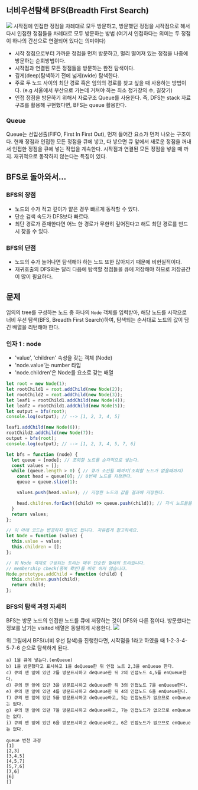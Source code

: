 ## 너비우선탐색 BFS(Breadth First Search)
![](https://velog.velcdn.com/images/mmmdo21/post/9fd6f306-67d0-4919-b3e9-ed477caf1d4e/image.png)
시작점에 인접한 정점을 차례대로 모두 방문하고, 방문했던 정점을 시작점으로 해서 다시 인접한 정점들을 차례대로 모두 방문하는 방법
(여기서 인접하다는 의미는 두 정점이 하나의 간선으로 연결되어 있다는 의미이다)


- 시작 정점으로부터 가까운 정점을 먼저 방문하고, 멀리 떨어져 있는 정점을 나중에 방문하는 순회방법이다.
- 시작점과 연결된 모든 정점들을 방문하는 완전 탐색이다.
- 깊게(deep)탐색하기 전에 넓게(wide) 탐색한다.
- 주로 두 노드 사이의 최단 경로 혹은 임의의 경로를 찾고 싶을 때 사용하는 방법이다. (e.g 서울에서 부산으로 가는데 거쳐야 하는 최소 정거장의 수, 길찾기)
- 인접 정점을 방문하기 위해서 자료구조 Queue를 사용한다. 즉, DFS는 stack 자료구조를 활용해 구현했다면, BFS는 queue 활용한다.

### Queue
Queue는 선입선출(FIFO, First In First Out), 먼저 들어간 요소가 먼저 나오는 구조이다.
현재 정점과 인접한 모든 정점을 큐에 넣고, 다 넣으면 큐 앞에서 새로운 정점을 꺼내서 인접한 정점을 큐에 넣는 작업을 계속한다. 시작점과 연결된 모든 정점을 넣을 때 까지.
재귀적으로 동작하지 않는다는 특징이 있다.

## BFS로 돌아와서...
### BFS의 장점
- 노드의 수가 적고 깊이가 얕은 경우 빠르게 동작할 수 있다.
- 단순 검색 속도가 DFS보다 빠르다.
- 최단 경로가 존재한다면 어느 한 경로가 무한히 깊어진다고 해도 최단 경로를 반드시 찾을 수 있다.
### BFS의 단점
- 노드의 수가 늘어나면 탐색해야 하는 노드 또한 많아지기 때문에 비현실적이다.
- 재귀호출의 DFS와는 달리 다음에 탐색할 정점들을 큐에 저장해야 하므로 저장공간이 많이 필요하다.

## 문제
임의의 tree를 구성하는 노드 중 하나의 `Node` 객체를 입력받아, 해당 노드를 시작으로 너비 우선 탐색(BFS, Breadth First Search)하여, 탐색되는 순서대로 노드의 값이 담긴 배열을 리턴해야 한다.

### 인자 1 : node
- 'value', 'children' 속성을 갖는 객체 (Node)
- 'node.value'는 number 타입
- 'node.children'은 Node를 요소로 갖는 배열

```javascript
let root = new Node(1);
let rootChild1 = root.addChild(new Node(2));
let rootChild2 = root.addChild(new Node(3));
let leaf1 = rootChild1.addChild(new Node(4));
let leaf2 = rootChild1.addChild(new Node(5));
let output = bfs(root);
console.log(output); // --> [1, 2, 3, 4, 5]

leaf1.addChild(new Node(6));
rootChild2.addChild(new Node(7));
output = bfs(root);
console.log(output); // --> [1, 2, 3, 4, 5, 7, 6]
```

```javascript
let bfs = function (node) {
  let queue = [node]; // 조회할 노드를 순차적으로 넣는다.
  const values = [];
  while (queue.length > 0) { // 큐가 소진될 때까지(조회할 노드가 없을때까지)
    const head = queue[0]; // 0번째 노드를 지정한다.
    queue = queue.slice(1); 

    values.push(head.value); // 지정한 노드의 값을 결과에 저장한다.

    head.children.forEach((child) => queue.push(child)); // 자식 노드들을 순차적으로 Queue에 쌓아준다.
  }
  return values;
};

// 이 아래 코드는 변경하지 않아도 됩니다. 자유롭게 참고하세요.
let Node = function (value) {
  this.value = value;
  this.children = [];
};

// 위 Node 객체로 구성되는 트리는 매우 단순한 형태의 트리입니다.
// membership check(중복 확인)를 따로 하지 않습니다.
Node.prototype.addChild = function (child) {
  this.children.push(child);
  return child;
};
```
### BFS의 탐색 과정 자세히 
BFS는 방문 노드의 인접한 노드를 큐에 저장하는 것이 DFS와 다른 점이다. 방문했다는 정보를 남기는 visited 배열은 동일하게 사용한다.
![](https://velog.velcdn.com/images/mmmdo21/post/f745c508-bfbf-4fb8-b46d-63ad7c39594e/image.png)

위 그림에서 BFS(너비 우선 탐색)을 진행한다면, 시작점을 1라고 하였을 때 1-2-3-4-5-7-6 순으로 탐색하게 된다.
```
a) 1을 큐에 넣는다.(enQueue)
b) 1을 방문했다고 표시하고 1을 deQueue한 뒤 인접 노트 2,3을 enQueue 한다.
c) 큐의 맨 앞에 있던 2를 방문표시하고 deQueue한 뒤 2의 인접노드 4,5를 enQueue한다.
d) 큐의 맨 앞에 있던 3을 방문표시하고 deQueue한 뒤 3의 인접노드 7을 enQueue한다. 
e) 큐의 맨 앞에 있던 4를 방문표시하고 deQueue한 뒤 4의 인접노드 6을 enQueue한다.
f) 큐의 맨 앞에 있던 5를 방문표시하고 deQueue하고, 5는 인접노드가 없으므로 enQueue는 없다.
g) 큐의 맨 앞에 있던 7을 방문표시하고 deQueue하고, 7는 인접노드가 없으므로 enQueue는 없다.
i) 큐의 맨 앞에 있던 6을 방문표시하고 deQueue하고, 6은 인접노드가 없으므로 enQueue는 없다.
```
```
queue 변천 과정
[1]
[2,3]
[3,4,5]
[4,5,7]
[5,7,6]
[7,6]
[6]
[]
```